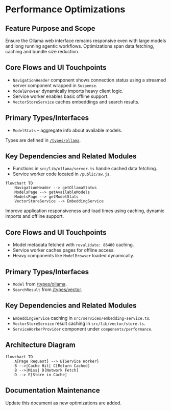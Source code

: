 # Performance Optimizations

## Feature Purpose and Scope


Ensure the Ollama web interface remains responsive even with large models and long running agentic workflows. Optimizations span data fetching, caching and bundle size reduction.

## Core Flows and UI Touchpoints

- `NavigationHeader` component shows connection status using a streamed server component wrapped in `Suspense`.
- `ModelBrowser` dynamically imports heavy client logic.
- Service worker enables basic offline support.
- `VectorStoreService` caches embeddings and search results.

## Primary Types/Interfaces

- `ModelStats` – aggregate info about available models.

Types are defined in [`/types/ollama`](../../types/ollama).

## Key Dependencies and Related Modules

- Functions in `src/lib/ollama/server.ts` handle cached data fetching.
- Service worker code located in `/public/sw.js`.

```mermaid
flowchart TD
    NavigationHeader --> getOllamaStatus
    ModelsPage --> getAvailableModels
    ModelsPage --> getModelStats
    VectorStoreService --> EmbeddingService
```

Improve application responsiveness and load times using caching, dynamic imports and offline support.

## Core Flows and UI Touchpoints

- Model metadata fetched with `revalidate: 86400` caching.
- Service worker caches pages for offline access.
- Heavy components like `ModelBrowser` loaded dynamically.

## Primary Types/Interfaces

- `Model` from [/types/ollama](../../types/ollama).
- `SearchResult` from [/types/vector](../../types/vector).

## Key Dependencies and Related Modules

- `EmbeddingService` caching in `src/services/embedding-service.ts`.
- `VectorStoreService` result caching in `src/lib/vector/store.ts`.
- `ServiceWorkerProvider` component under `components/performance`.

## Architecture Diagram

```mermaid
flowchart TD
    A[Page Request] --> B{Service Worker}
    B -->|Cache Hit| C[Return Cached]
    B -->|Miss| D[Network Fetch]
    D --> E[Store in Cache]
```

## Documentation Maintenance

Update this document as new optimizations are added.
